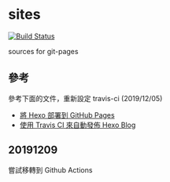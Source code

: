 # sites

[![Build Status](https://travis-ci.org/metavige/sites.svg)](https://travis-ci.org/metavige/sites)

sources for git-pages

## 參考

參考下面的文件，重新設定 travis-ci (2019/12/05)

- [將 Hexo 部署到 GitHub Pages](https://hexo.io/zh-tw/docs/github-pages.html)
- [使用 Travis CI 來自動發佈 Hexo Blog](https://www.slmt.tw/blog/2019/04/26/hexo-auto-deploy/)

## 20191209

嘗試移轉到 Github Actions
